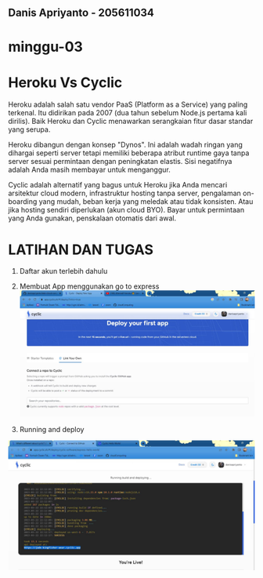 ##  Danis Apriyanto - 205611034
# minggu-03

# Heroku Vs Cyclic
Heroku adalah salah satu vendor PaaS (Platform as a Service) yang paling terkenal. Itu didirikan pada 2007 (dua tahun sebelum Node.js pertama kali dirilis). Baik Heroku dan Cyclic menawarkan serangkaian fitur dasar standar yang serupa.

Heroku dibangun dengan konsep "Dynos". Ini adalah wadah ringan yang dihargai seperti server tetapi memiliki beberapa atribut runtime gaya tanpa server sesuai permintaan dengan peningkatan elastis. Sisi negatifnya adalah Anda masih membayar untuk menganggur.

Cyclic adalah alternatif yang bagus untuk Heroku jika Anda mencari arsitektur cloud modern, infrastruktur hosting tanpa server, pengalaman on-boarding yang mudah, beban kerja yang meledak atau tidak konsisten. Atau jika hosting sendiri diperlukan (akun cloud BYO). Bayar untuk permintaan yang Anda gunakan, penskalaan otomatis dari awal.

# LATIHAN DAN TUGAS

1. Daftar akun terlebih dahulu
2. Membuat App menggunakan go to express
![Gambar teks editor VS Code](https://github.com/danisapriyanto/tekn-cloud-computing/blob/master/minggu-03/images/gambar1.JPG)

2. Running and deploy

![Gambar](https://github.com/danisapriyanto/tekn-cloud-computing/blob/master/minggu-03/images/gambar2.JPG)